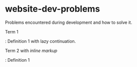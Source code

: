 # website-dev-problems
Problems encountered during development and how to solve it.



Term 1

: Definition 1
with lazy continuation.

Term 2 with *inline markup*

: Definition 1
